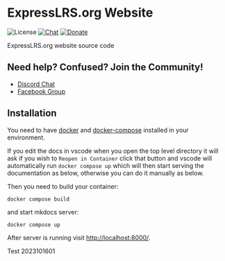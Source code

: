 # ExpressLRS.org Website

![License](https://img.shields.io/github/license/ExpressLRS/Website)
[![Chat](https://img.shields.io/discord/596350022191415318)](http://discord.gg/dS6ReFY)
[![Donate](https://img.shields.io/badge/Donate-PayPal-253B80.svg)](https://www.paypal.com/donate?hosted_button_id=FLHGG9DAFYQZU)

ExpressLRS.org website source code

## Need help? Confused? Join the Community!

- [Discord Chat](https://discord.gg/dS6ReFY)
- [Facebook Group](https://www.facebook.com/groups/636441730280366)

## Installation

You need to have [docker](https://docs.docker.com/engine/install/)
and [docker-compose](https://docs.docker.com/compose/install/) installed in your environment.

If you edit the docs in vscode when you open the top level directory it will ask if you wish to `Reopen in Container` click that button and vscode will automatically run `docker compose up` which will then start serving the documentation as below, otherwise you can do it manually as below.

Then you need to build your container:

```
docker compose build
```

and start mkdocs server:

```
docker compose up
```

After server is running visit [http://localhost:8000/](http://localhost:8000/).

Test 2023101601

